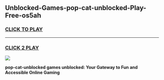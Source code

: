 
## Unblocked-Games-pop-cat-unblocked-Play-Free-os5ah
<h3>
<a href="https://premium76.site?title=pop-cat-unblocked&ref=12A">CLICK TO PLAY</a></h3>
<hr>

<h3>
<a href="https://premium76.site?title=pop-cat-unblocked&ref=12A">CLICK 2 PLAY</a>
  
</h3>

<a href="https://premium76.site?title=pop-cat-unblocked&ref=12A"><img src="https://clearcache.store/games.png"></a>


**pop-cat-unblocked games unblocked: Your Gateway to Fun and Accessible Online Gaming**
